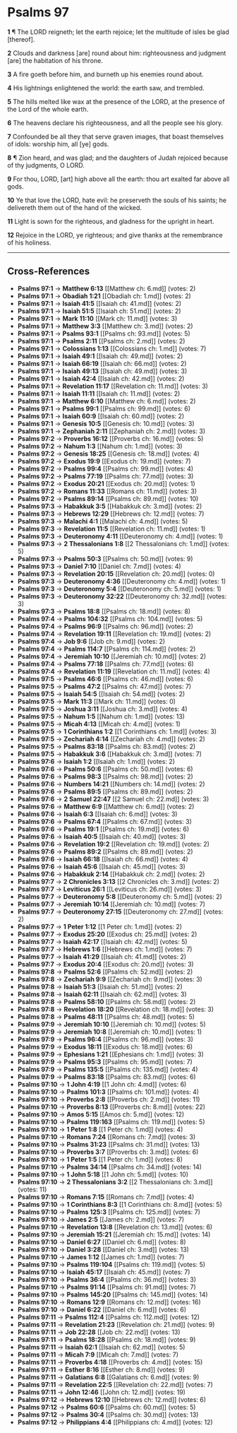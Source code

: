 # Psalms 97

**1** ¶ The LORD reigneth; let the earth rejoice; let the multitude of isles be glad [thereof].

**2** Clouds and darkness [are] round about him: righteousness and judgment [are] the habitation of his throne.

**3** A fire goeth before him, and burneth up his enemies round about.

**4** His lightnings enlightened the world: the earth saw, and trembled.

**5** The hills melted like wax at the presence of the LORD, at the presence of the Lord of the whole earth.

**6** The heavens declare his righteousness, and all the people see his glory.

**7** Confounded be all they that serve graven images, that boast themselves of idols: worship him, all [ye] gods.

**8** ¶ Zion heard, and was glad; and the daughters of Judah rejoiced because of thy judgments, O LORD.

**9** For thou, LORD, [art] high above all the earth: thou art exalted far above all gods.

**10** Ye that love the LORD, hate evil: he preserveth the souls of his saints; he delivereth them out of the hand of the wicked.

**11** Light is sown for the righteous, and gladness for the upright in heart.

**12** Rejoice in the LORD, ye righteous; and give thanks at the remembrance of his holiness.

---

## Cross-References

- **Psalms 97:1** → **Matthew 6:13** [[Matthew ch: 6.md]] (votes: 2)
- **Psalms 97:1** → **Obadiah 1:21** [[Obadiah ch: 1.md]] (votes: 2)
- **Psalms 97:1** → **Isaiah 41:5** [[Isaiah ch: 41.md]] (votes: 2)
- **Psalms 97:1** → **Isaiah 51:5** [[Isaiah ch: 51.md]] (votes: 2)
- **Psalms 97:1** → **Mark 11:10** [[Mark ch: 11.md]] (votes: 3)
- **Psalms 97:1** → **Matthew 3:3** [[Matthew ch: 3.md]] (votes: 2)
- **Psalms 97:1** → **Psalms 93:1** [[Psalms ch: 93.md]] (votes: 5)
- **Psalms 97:1** → **Psalms 2:11** [[Psalms ch: 2.md]] (votes: 2)
- **Psalms 97:1** → **Colossians 1:13** [[Colossians ch: 1.md]] (votes: 7)
- **Psalms 97:1** → **Isaiah 49:1** [[Isaiah ch: 49.md]] (votes: 2)
- **Psalms 97:1** → **Isaiah 66:19** [[Isaiah ch: 66.md]] (votes: 2)
- **Psalms 97:1** → **Isaiah 49:13** [[Isaiah ch: 49.md]] (votes: 3)
- **Psalms 97:1** → **Isaiah 42:4** [[Isaiah ch: 42.md]] (votes: 2)
- **Psalms 97:1** → **Revelation 11:17** [[Revelation ch: 11.md]] (votes: 3)
- **Psalms 97:1** → **Isaiah 11:11** [[Isaiah ch: 11.md]] (votes: 2)
- **Psalms 97:1** → **Matthew 6:10** [[Matthew ch: 6.md]] (votes: 2)
- **Psalms 97:1** → **Psalms 99:1** [[Psalms ch: 99.md]] (votes: 6)
- **Psalms 97:1** → **Isaiah 60:9** [[Isaiah ch: 60.md]] (votes: 2)
- **Psalms 97:1** → **Genesis 10:5** [[Genesis ch: 10.md]] (votes: 3)
- **Psalms 97:1** → **Zephaniah 2:11** [[Zephaniah ch: 2.md]] (votes: 3)
- **Psalms 97:2** → **Proverbs 16:12** [[Proverbs ch: 16.md]] (votes: 5)
- **Psalms 97:2** → **Nahum 1:3** [[Nahum ch: 1.md]] (votes: 3)
- **Psalms 97:2** → **Genesis 18:25** [[Genesis ch: 18.md]] (votes: 4)
- **Psalms 97:2** → **Exodus 19:9** [[Exodus ch: 19.md]] (votes: 7)
- **Psalms 97:2** → **Psalms 99:4** [[Psalms ch: 99.md]] (votes: 4)
- **Psalms 97:2** → **Psalms 77:19** [[Psalms ch: 77.md]] (votes: 3)
- **Psalms 97:2** → **Exodus 20:21** [[Exodus ch: 20.md]] (votes: 1)
- **Psalms 97:2** → **Romans 11:33** [[Romans ch: 11.md]] (votes: 3)
- **Psalms 97:2** → **Psalms 89:14** [[Psalms ch: 89.md]] (votes: 10)
- **Psalms 97:3** → **Habakkuk 3:5** [[Habakkuk ch: 3.md]] (votes: 2)
- **Psalms 97:3** → **Hebrews 12:29** [[Hebrews ch: 12.md]] (votes: 7)
- **Psalms 97:3** → **Malachi 4:1** [[Malachi ch: 4.md]] (votes: 5)
- **Psalms 97:3** → **Revelation 11:5** [[Revelation ch: 11.md]] (votes: 1)
- **Psalms 97:3** → **Deuteronomy 4:11** [[Deuteronomy ch: 4.md]] (votes: 1)
- **Psalms 97:3** → **2 Thessalonians 1:8** [[2 Thessalonians ch: 1.md]] (votes: 5)
- **Psalms 97:3** → **Psalms 50:3** [[Psalms ch: 50.md]] (votes: 9)
- **Psalms 97:3** → **Daniel 7:10** [[Daniel ch: 7.md]] (votes: 4)
- **Psalms 97:3** → **Revelation 20:15** [[Revelation ch: 20.md]] (votes: 0)
- **Psalms 97:3** → **Deuteronomy 4:36** [[Deuteronomy ch: 4.md]] (votes: 1)
- **Psalms 97:3** → **Deuteronomy 5:4** [[Deuteronomy ch: 5.md]] (votes: 1)
- **Psalms 97:3** → **Deuteronomy 32:22** [[Deuteronomy ch: 32.md]] (votes: 3)
- **Psalms 97:3** → **Psalms 18:8** [[Psalms ch: 18.md]] (votes: 8)
- **Psalms 97:4** → **Psalms 104:32** [[Psalms ch: 104.md]] (votes: 5)
- **Psalms 97:4** → **Psalms 96:9** [[Psalms ch: 96.md]] (votes: 2)
- **Psalms 97:4** → **Revelation 19:11** [[Revelation ch: 19.md]] (votes: 2)
- **Psalms 97:4** → **Job 9:6** [[Job ch: 9.md]] (votes: 2)
- **Psalms 97:4** → **Psalms 114:7** [[Psalms ch: 114.md]] (votes: 2)
- **Psalms 97:4** → **Jeremiah 10:10** [[Jeremiah ch: 10.md]] (votes: 2)
- **Psalms 97:4** → **Psalms 77:18** [[Psalms ch: 77.md]] (votes: 6)
- **Psalms 97:4** → **Revelation 11:19** [[Revelation ch: 11.md]] (votes: 4)
- **Psalms 97:5** → **Psalms 46:6** [[Psalms ch: 46.md]] (votes: 6)
- **Psalms 97:5** → **Psalms 47:2** [[Psalms ch: 47.md]] (votes: 7)
- **Psalms 97:5** → **Isaiah 54:5** [[Isaiah ch: 54.md]] (votes: 2)
- **Psalms 97:5** → **Mark 11:3** [[Mark ch: 11.md]] (votes: 0)
- **Psalms 97:5** → **Joshua 3:11** [[Joshua ch: 3.md]] (votes: 4)
- **Psalms 97:5** → **Nahum 1:5** [[Nahum ch: 1.md]] (votes: 13)
- **Psalms 97:5** → **Micah 4:13** [[Micah ch: 4.md]] (votes: 1)
- **Psalms 97:5** → **1 Corinthians 1:2** [[1 Corinthians ch: 1.md]] (votes: 3)
- **Psalms 97:5** → **Zechariah 4:14** [[Zechariah ch: 4.md]] (votes: 2)
- **Psalms 97:5** → **Psalms 83:18** [[Psalms ch: 83.md]] (votes: 2)
- **Psalms 97:5** → **Habakkuk 3:6** [[Habakkuk ch: 3.md]] (votes: 7)
- **Psalms 97:6** → **Isaiah 1:2** [[Isaiah ch: 1.md]] (votes: 2)
- **Psalms 97:6** → **Psalms 50:6** [[Psalms ch: 50.md]] (votes: 6)
- **Psalms 97:6** → **Psalms 98:3** [[Psalms ch: 98.md]] (votes: 2)
- **Psalms 97:6** → **Numbers 14:21** [[Numbers ch: 14.md]] (votes: 2)
- **Psalms 97:6** → **Psalms 89:5** [[Psalms ch: 89.md]] (votes: 2)
- **Psalms 97:6** → **2 Samuel 22:47** [[2 Samuel ch: 22.md]] (votes: 3)
- **Psalms 97:6** → **Matthew 6:9** [[Matthew ch: 6.md]] (votes: 2)
- **Psalms 97:6** → **Isaiah 6:3** [[Isaiah ch: 6.md]] (votes: 3)
- **Psalms 97:6** → **Psalms 67:4** [[Psalms ch: 67.md]] (votes: 3)
- **Psalms 97:6** → **Psalms 19:1** [[Psalms ch: 19.md]] (votes: 6)
- **Psalms 97:6** → **Isaiah 40:5** [[Isaiah ch: 40.md]] (votes: 3)
- **Psalms 97:6** → **Revelation 19:2** [[Revelation ch: 19.md]] (votes: 2)
- **Psalms 97:6** → **Psalms 89:2** [[Psalms ch: 89.md]] (votes: 2)
- **Psalms 97:6** → **Isaiah 66:18** [[Isaiah ch: 66.md]] (votes: 4)
- **Psalms 97:6** → **Isaiah 45:6** [[Isaiah ch: 45.md]] (votes: 3)
- **Psalms 97:6** → **Habakkuk 2:14** [[Habakkuk ch: 2.md]] (votes: 2)
- **Psalms 97:7** → **2 Chronicles 3:13** [[2 Chronicles ch: 3.md]] (votes: 2)
- **Psalms 97:7** → **Leviticus 26:1** [[Leviticus ch: 26.md]] (votes: 3)
- **Psalms 97:7** → **Deuteronomy 5:8** [[Deuteronomy ch: 5.md]] (votes: 2)
- **Psalms 97:7** → **Jeremiah 10:14** [[Jeremiah ch: 10.md]] (votes: 7)
- **Psalms 97:7** → **Deuteronomy 27:15** [[Deuteronomy ch: 27.md]] (votes: 2)
- **Psalms 97:7** → **1 Peter 1:12** [[1 Peter ch: 1.md]] (votes: 2)
- **Psalms 97:7** → **Exodus 25:20** [[Exodus ch: 25.md]] (votes: 2)
- **Psalms 97:7** → **Isaiah 42:17** [[Isaiah ch: 42.md]] (votes: 5)
- **Psalms 97:7** → **Hebrews 1:6** [[Hebrews ch: 1.md]] (votes: 7)
- **Psalms 97:7** → **Isaiah 41:29** [[Isaiah ch: 41.md]] (votes: 2)
- **Psalms 97:7** → **Exodus 20:4** [[Exodus ch: 20.md]] (votes: 3)
- **Psalms 97:8** → **Psalms 52:6** [[Psalms ch: 52.md]] (votes: 2)
- **Psalms 97:8** → **Zechariah 9:9** [[Zechariah ch: 9.md]] (votes: 3)
- **Psalms 97:8** → **Isaiah 51:3** [[Isaiah ch: 51.md]] (votes: 2)
- **Psalms 97:8** → **Isaiah 62:11** [[Isaiah ch: 62.md]] (votes: 3)
- **Psalms 97:8** → **Psalms 58:10** [[Psalms ch: 58.md]] (votes: 2)
- **Psalms 97:8** → **Revelation 18:20** [[Revelation ch: 18.md]] (votes: 3)
- **Psalms 97:8** → **Psalms 48:11** [[Psalms ch: 48.md]] (votes: 5)
- **Psalms 97:9** → **Jeremiah 10:10** [[Jeremiah ch: 10.md]] (votes: 5)
- **Psalms 97:9** → **Jeremiah 10:8** [[Jeremiah ch: 10.md]] (votes: 1)
- **Psalms 97:9** → **Psalms 96:4** [[Psalms ch: 96.md]] (votes: 3)
- **Psalms 97:9** → **Exodus 18:11** [[Exodus ch: 18.md]] (votes: 6)
- **Psalms 97:9** → **Ephesians 1:21** [[Ephesians ch: 1.md]] (votes: 3)
- **Psalms 97:9** → **Psalms 95:3** [[Psalms ch: 95.md]] (votes: 7)
- **Psalms 97:9** → **Psalms 135:5** [[Psalms ch: 135.md]] (votes: 4)
- **Psalms 97:9** → **Psalms 83:18** [[Psalms ch: 83.md]] (votes: 6)
- **Psalms 97:10** → **1 John 4:19** [[1 John ch: 4.md]] (votes: 6)
- **Psalms 97:10** → **Psalms 101:3** [[Psalms ch: 101.md]] (votes: 4)
- **Psalms 97:10** → **Proverbs 2:8** [[Proverbs ch: 2.md]] (votes: 11)
- **Psalms 97:10** → **Proverbs 8:13** [[Proverbs ch: 8.md]] (votes: 22)
- **Psalms 97:10** → **Amos 5:15** [[Amos ch: 5.md]] (votes: 12)
- **Psalms 97:10** → **Psalms 119:163** [[Psalms ch: 119.md]] (votes: 5)
- **Psalms 97:10** → **1 Peter 1:8** [[1 Peter ch: 1.md]] (votes: 4)
- **Psalms 97:10** → **Romans 7:24** [[Romans ch: 7.md]] (votes: 3)
- **Psalms 97:10** → **Psalms 31:23** [[Psalms ch: 31.md]] (votes: 13)
- **Psalms 97:10** → **Proverbs 3:7** [[Proverbs ch: 3.md]] (votes: 6)
- **Psalms 97:10** → **1 Peter 1:5** [[1 Peter ch: 1.md]] (votes: 8)
- **Psalms 97:10** → **Psalms 34:14** [[Psalms ch: 34.md]] (votes: 14)
- **Psalms 97:10** → **1 John 5:18** [[1 John ch: 5.md]] (votes: 10)
- **Psalms 97:10** → **2 Thessalonians 3:2** [[2 Thessalonians ch: 3.md]] (votes: 11)
- **Psalms 97:10** → **Romans 7:15** [[Romans ch: 7.md]] (votes: 4)
- **Psalms 97:10** → **1 Corinthians 8:3** [[1 Corinthians ch: 8.md]] (votes: 5)
- **Psalms 97:10** → **Psalms 125:3** [[Psalms ch: 125.md]] (votes: 7)
- **Psalms 97:10** → **James 2:5** [[James ch: 2.md]] (votes: 7)
- **Psalms 97:10** → **Revelation 13:8** [[Revelation ch: 13.md]] (votes: 6)
- **Psalms 97:10** → **Jeremiah 15:21** [[Jeremiah ch: 15.md]] (votes: 14)
- **Psalms 97:10** → **Daniel 6:27** [[Daniel ch: 6.md]] (votes: 8)
- **Psalms 97:10** → **Daniel 3:28** [[Daniel ch: 3.md]] (votes: 13)
- **Psalms 97:10** → **James 1:12** [[James ch: 1.md]] (votes: 7)
- **Psalms 97:10** → **Psalms 119:104** [[Psalms ch: 119.md]] (votes: 5)
- **Psalms 97:10** → **Isaiah 45:17** [[Isaiah ch: 45.md]] (votes: 7)
- **Psalms 97:10** → **Psalms 36:4** [[Psalms ch: 36.md]] (votes: 3)
- **Psalms 97:10** → **Psalms 91:14** [[Psalms ch: 91.md]] (votes: 7)
- **Psalms 97:10** → **Psalms 145:20** [[Psalms ch: 145.md]] (votes: 14)
- **Psalms 97:10** → **Romans 12:9** [[Romans ch: 12.md]] (votes: 16)
- **Psalms 97:10** → **Daniel 6:22** [[Daniel ch: 6.md]] (votes: 6)
- **Psalms 97:11** → **Psalms 112:4** [[Psalms ch: 112.md]] (votes: 12)
- **Psalms 97:11** → **Revelation 21:23** [[Revelation ch: 21.md]] (votes: 9)
- **Psalms 97:11** → **Job 22:28** [[Job ch: 22.md]] (votes: 13)
- **Psalms 97:11** → **Psalms 18:28** [[Psalms ch: 18.md]] (votes: 9)
- **Psalms 97:11** → **Isaiah 62:1** [[Isaiah ch: 62.md]] (votes: 5)
- **Psalms 97:11** → **Micah 7:9** [[Micah ch: 7.md]] (votes: 7)
- **Psalms 97:11** → **Proverbs 4:18** [[Proverbs ch: 4.md]] (votes: 15)
- **Psalms 97:11** → **Esther 8:16** [[Esther ch: 8.md]] (votes: 9)
- **Psalms 97:11** → **Galatians 6:8** [[Galatians ch: 6.md]] (votes: 9)
- **Psalms 97:11** → **Revelation 22:5** [[Revelation ch: 22.md]] (votes: 7)
- **Psalms 97:11** → **John 12:46** [[John ch: 12.md]] (votes: 19)
- **Psalms 97:12** → **Hebrews 12:10** [[Hebrews ch: 12.md]] (votes: 6)
- **Psalms 97:12** → **Psalms 60:6** [[Psalms ch: 60.md]] (votes: 5)
- **Psalms 97:12** → **Psalms 30:4** [[Psalms ch: 30.md]] (votes: 13)
- **Psalms 97:12** → **Philippians 4:4** [[Philippians ch: 4.md]] (votes: 12)
